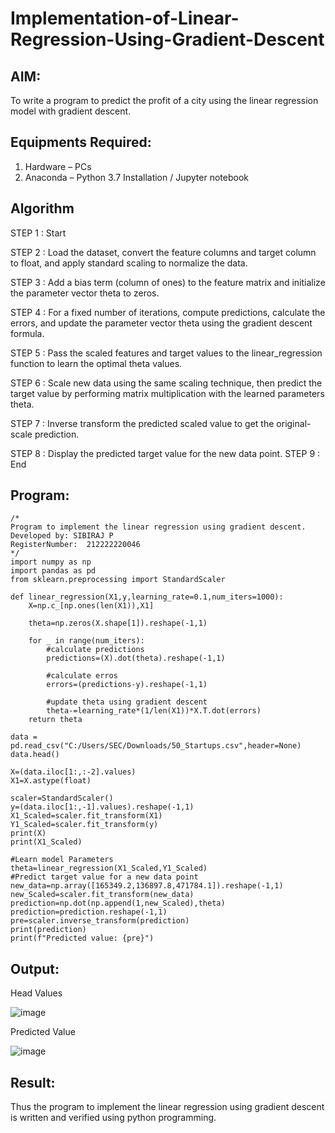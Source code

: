 # Implementation-of-Linear-Regression-Using-Gradient-Descent

## AIM:
To write a program to predict the profit of a city using the linear regression model with gradient descent.

## Equipments Required:
1. Hardware – PCs
2. Anaconda – Python 3.7 Installation / Jupyter notebook

## Algorithm
STEP 1 : Start

STEP 2 : Load the dataset, convert the feature columns and target column to float, and apply standard scaling to normalize the data.

STEP 3 : Add a bias term (column of ones) to the feature matrix and initialize the parameter vector theta to zeros.

STEP 4 : For a fixed number of iterations, compute predictions, calculate the errors, and update the parameter vector theta using the gradient descent formula.

STEP 5 : Pass the scaled features and target values to the linear_regression function to learn the optimal theta values.

STEP 6 : Scale new data using the same scaling technique, then predict the target value by performing matrix multiplication with the learned parameters theta.

STEP 7 : Inverse transform the predicted scaled value to get the original-scale prediction.

STEP 8 : Display the predicted target value for the new data point.
STEP 9 : End

## Program:
```
/*
Program to implement the linear regression using gradient descent.
Developed by: SIBIRAJ P
RegisterNumber:  212222220046
*/
import numpy as np
import pandas as pd
from sklearn.preprocessing import StandardScaler

def linear_regression(X1,y,learning_rate=0.1,num_iters=1000):
    X=np.c_[np.ones(len(X1)),X1]
    
    theta=np.zeros(X.shape[1]).reshape(-1,1)
    
    for _ in range(num_iters):
        #calculate predictions
        predictions=(X).dot(theta).reshape(-1,1)
        
        #calculate erros
        errors=(predictions-y).reshape(-1,1)
        
        #update theta using gradient descent
        theta-=learning_rate*(1/len(X1))*X.T.dot(errors)
    return theta

data = pd.read_csv("C:/Users/SEC/Downloads/50_Startups.csv",header=None)
data.head()

X=(data.iloc[1:,:-2].values)
X1=X.astype(float)

scaler=StandardScaler()
y=(data.iloc[1:,-1].values).reshape(-1,1)
X1_Scaled=scaler.fit_transform(X1)
Y1_Scaled=scaler.fit_transform(y)
print(X)
print(X1_Scaled)

#Learn model Parameters
theta=linear_regression(X1_Scaled,Y1_Scaled)
#Predict target value for a new data point
new_data=np.array([165349.2,136897.8,471784.1]).reshape(-1,1)
new_Scaled=scaler.fit_transform(new_data)
prediction=np.dot(np.append(1,new_Scaled),theta)
prediction=prediction.reshape(-1,1)
pre=scaler.inverse_transform(prediction)
print(prediction)
print(f"Predicted value: {pre}")

```

## Output:
Head Values

![image](https://github.com/user-attachments/assets/16e6232f-54ef-4059-9525-89faa427688c)

Predicted Value

![image](https://github.com/user-attachments/assets/5342906b-25da-437e-91de-4764a9b3a56c)

## Result:
Thus the program to implement the linear regression using gradient descent is written and verified using python programming.
